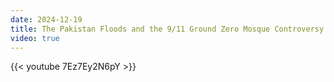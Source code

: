 ```yaml
---
date: 2024-12-19
title: The Pakistan Floods and the 9/11 Ground Zero Mosque Controversy
video: true
---
```



{{< youtube 7Ez7Ey2N6pY >}}

